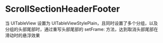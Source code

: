 # ScrollSectionHeaderFooter


当 UITableView 设置为 UITableViewStylePlain，且同时设置了多个分组，以及分组的头部尾部时，通过重写头部尾部的 setFrame: 方法，达到取消头部尾部在滑动时的悬浮效果
